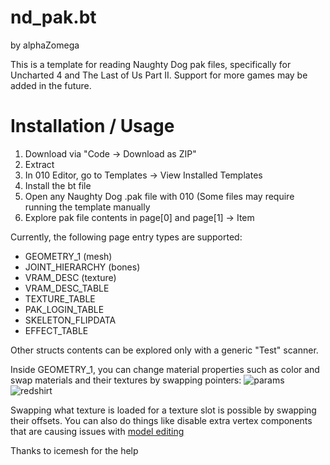 # nd_pak.bt
by alphaZomega

This is a template for reading Naughty Dog pak files, specifically for Uncharted 4 and The Last of Us Part II.
Support for more games may be added in the future.

# Installation / Usage
1. Download via "Code -> Download as ZIP"
2. Extract
3. In 010 Editor, go to Templates -> View Installed Templates
4. Install the bt file
5. Open any Naughty Dog .pak file with 010 (Some files may require running the template manually
6. Explore pak file contents in page\[0] and page\[1] -> Item


Currently, the following page entry types are supported:
- GEOMETRY_1 (mesh)
- JOINT_HIERARCHY (bones) 
- VRAM_DESC (texture)
- VRAM_DESC_TABLE
- TEXTURE_TABLE
- PAK_LOGIN_TABLE
- SKELETON_FLIPDATA
- EFFECT_TABLE

 Other structs contents can be explored only with a generic "Test" scanner.
 
 Inside GEOMETRY_1, you can change material properties such as color and swap materials and their textures by swapping pointers:
 ![params](https://i.imgur.com/lnaCh93.png)
 ![redshirt](https://i.imgur.com/Kwyg327.jpg)
 
 Swapping what texture is loaded for a texture slot is possible by swapping their offsets.
 You can also do things like disable extra vertex components that are causing issues with [model editing](https://github.com/alphazolam/fmt_nd_pak)
 
 Thanks to icemesh for the help